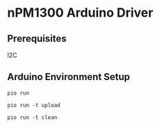 # nPM1300 Arduino Driver

## Prerequisites

I2C


## Arduino Environment Setup

`pio run`

`pio run -t upload`

`pio run -t clean`
